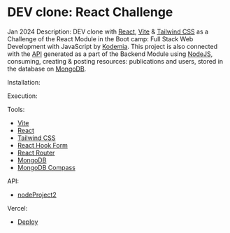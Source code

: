 # DEV clone: React Challenge

Jan 2024
Description: DEV clone with [React](https://react.dev/), [Vite](https://vitejs.dev/) & [Tailwind CSS](https://tailwindcss.com/) as a Challenge of the React Module in the Boot camp: Full Stack Web Development with JavaScript by [Kodemia](https://kodemia.mx/). This project is also connected with the [API](https://github.com/RichardGD7/nodeProject2) generated as a part of the Backend Module using [NodeJS](https://nodejs.org/en), consuming, creating & posting resources: publications and users, stored in the database on [MongoDB](https://www.mongodb.com/).

Installation:

Execution:

Tools:

- [Vite](https://vitejs.dev/)
- [React](https://react.dev/)
- [Tailwind CSS](https://tailwindcss.com/)
- [React Hook Form](https://www.react-hook-form.com/)
- [React Router](https://reactrouter.com/en/main)
- [MongoDB](https://www.mongodb.com/)
- [MongoDB Compass](https://www.mongodb.com/products/tools/compass)

API:

- [nodeProject2](https://github.com/RichardGD7/nodeProject2)

Vercel:

- [Deploy](https://react-de-vpage-challenge.vercel.app/)
